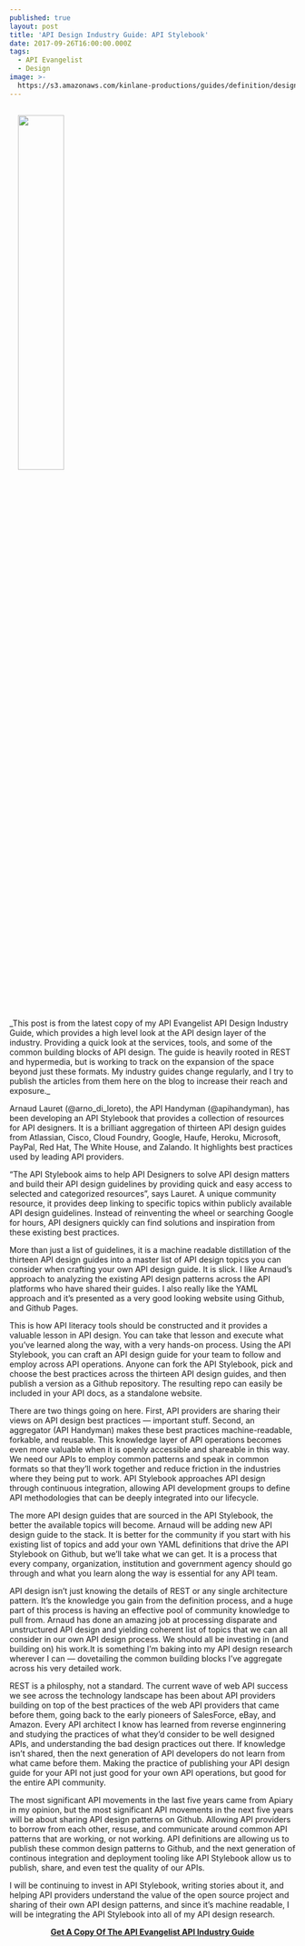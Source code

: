 ```yaml
---
published: true
layout: post
title: 'API Design Industry Guide: API Stylebook'
date: 2017-09-26T16:00:00.000Z
tags:
  - API Evangelist
  - Design
image: >-
  https://s3.amazonaws.com/kinlane-productions/guides/definition/design/api-design-industry-guide-api-stylebook.png
---
```

<p><img src="https://s3.amazonaws.com/kinlane-productions/guides/definition/design/api-design-industry-guide-api-stylebook.png" aign="right" width="40%" style="padding: 15px;" /></p>
_This post is from the latest copy of my API Evangelist API Design Industry Guide, which provides a high level look at the API design layer of the industry. Providing a quick look at the services, tools, and some of the common building blocks of API design. The guide is heavily rooted in REST and hypermedia, but is working to track on the expansion of the space beyond just these formats. My industry guides change regularly, and I try to publish the articles from them here on the blog to increase their reach and exposure._

Arnaud Lauret (@arno_di_loreto), the API Handyman (@apihandyman), has been developing an API Stylebook that provides a collection of resources for API designers. It is a brilliant aggregation of thirteen API design guides from Atlassian, Cisco, Cloud Foundry, Google, Haufe, Heroku, Microsoft, PayPal, Red Hat, The White House, and Zalando. It highlights best practices used by leading API providers.
 
“The API Stylebook aims to help API Designers to solve API design matters and build their API design guidelines by providing quick and easy access to selected and categorized resources”, says Lauret. A unique community resource, it provides deep linking to specific topics within publicly available API design guidelines. Instead of reinventing the wheel or searching Google for hours, API designers quickly can find solutions and inspiration from these existing best practices.
 
More than just a list of guidelines, it is a machine readable distillation of the thirteen API design guides into a master list of API design topics you can consider when crafting your own API design guide. It is slick. I like Arnaud’s approach to analyzing the existing API design patterns across the API platforms who have shared their guides. I also really like the YAML approach and it’s presented as a very good looking website using Github, and Github Pages.

This is how API literacy tools should be constructed and it provides a valuable lesson in API design. You can take that lesson and execute what you’ve learned along the way, with a very hands-on process. Using the API Stylebook, you can craft an API design guide for your team to follow and employ across API operations. Anyone can fork the API Stylebook, pick and choose the best practices across the thirteen API design guides, and then publish a version as a Github repository. The resulting repo can easily be included in your API docs, as a standalone website.

There are two things going on here. First, API providers are sharing their views on API design best practices — important stuff. Second,  an aggregator (API Handyman) makes these best practices machine-readable, forkable, and reusable. This knowledge layer of API operations becomes even more valuable when it is openly accessible and shareable in this way. We need our APIs to employ common patterns and speak in common formats so that they’ll work together and reduce friction in the industries where they being put to work. API Stylebook approaches API design through continuous integration, allowing API development groups to define API methodologies that can be deeply integrated into our lifecycle.

The more API design guides that are sourced in the API Stylebook, the better the available topics will become. Arnaud will be adding new API design guide to the stack. It is better for the community if you start with his existing list of topics and add your own YAML definitions that drive the API Stylebook on Github, but we’ll take what we can get. It is a process that every company, organization, institution and government agency should go through and what you learn along the way is essential for any API team.

API design isn’t just knowing the details of REST or any single architecture pattern. It’s the knowledge you gain from the definition process, and a huge part of this process is having an effective pool of community knowledge to pull from. Arnaud has done an amazing job at processing disparate and unstructured API design and yielding coherent list of topics that we can all consider in our own API design process. We should all be investing in (and building on) his work.It is something I’m baking into my API design research wherever I can — dovetailing the common building blocks I’ve aggregate across his very detailed work.

REST is a philosphy, not a standard. The current wave of web API success we see across the technology landscape has been about API providers building on top of the best practices of the web API providers that came before them, going back to the early pioneers of SalesForce, eBay, and Amazon. Every API architect I know has learned from reverse enginnering and studying the practices of what they’d consider to be well designed APIs, and understanding the bad design practices out there. If knowledge isn’t shared, then the next generation of API developers do not learn from what came before them. Making the practice of publishing your API design guide for your API not just good for your own API operations, but good for the entire API community. 

The most significant API movements in the last five years came from Apiary in my opinion, but the most significant API movements in the next five years will be about sharing API design patterns on Github. Allowing API providers to borrow from each other, resuse, and communicate around common API patterns that are working, or not working. API definitions are allowing us to publish these common design patterns to Github, and the next generation of continous integration and deployment tooling like API Stylebook allow us to publish, share, and even test the quality of our APIs. 

I will be continuing to invest in API Stylebook, writing stories about it, and helping API providers understand the value of the open source project and sharing of their own API design patterns, and since it’s machine readable, I will be integrating  the API Stylebook into all of my API design research.

<p align="center"><a href="http://design.apievangelist.com/#Guide"><strong>Get A Copy Of The API Evangelist API Industry Guide</strong></a></p>
